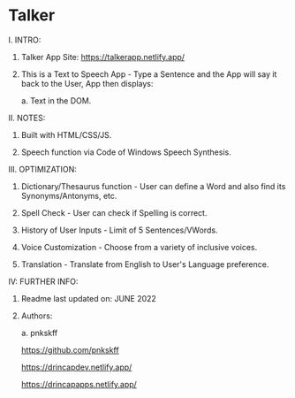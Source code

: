 # Talker

I. INTRO:

  1. Talker App Site: https://talkerapp.netlify.app/

  2. This is a Text to Speech App - Type a Sentence and the App will say it back to the User, App then displays:

     a. Text in the DOM.

II. NOTES:

  1. Built with HTML/CSS/JS.
  
  2. Speech function via Code of Windows Speech Synthesis.

III. OPTIMIZATION:

  1. Dictionary/Thesaurus function - User can define a Word and also find its Synonyms/Antonyms, etc.
  
  2. Spell Check - User can check if Spelling is correct.
  
  3. History of User Inputs - Limit of 5 Sentences/VWords.
  
  4. Voice Customization - Choose from a variety of inclusive voices.
  
  5. Translation - Translate from English to User's Language preference.

IV: FURTHER INFO:

  1. Readme last updated on: JUNE 2022

  2. Authors:

     a. pnkskff
     
     https://github.com/pnkskff
     
     https://drincapdev.netlify.app/
     
     https://drincapapps.netlify.app/
